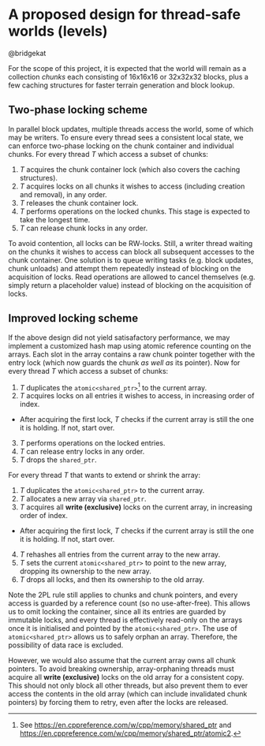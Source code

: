 # A proposed design for thread-safe worlds (levels)

@bridgekat

For the scope of this project, it is expected that the world will remain as a collection *chunks* each consisting of 16x16x16 or 32x32x32 blocks, plus a few caching structures for faster terrain generation and block lookup.

## Two-phase locking scheme

In parallel block updates, multiple threads access the world, some of which may be writers. To ensure every thread sees a consistent local state, we can enforce two-phase locking on the chunk container and individual chunks. For every thread $T$ which access a subset of chunks:

1. $T$ acquires the chunk container lock (which also covers the caching structures).
2. $T$ acquires locks on all chunks it wishes to access (including creation and removal), in any order.
3. $T$ releases the chunk container lock.
4. $T$ performs operations on the locked chunks. This stage is expected to take the longest time.
5. $T$ can release chunk locks in any order.

To avoid contention, all locks can be RW-locks. Still, a writer thread waiting on the chunks it wishes to access can block all subsequent accesses to the chunk container. One solution is to queue writing tasks (e.g. block updates, chunk unloads) and attempt them repeatedly instead of blocking on the acquisition of locks. Read operations are allowed to cancel themselves (e.g. simply return a placeholder value) instead of blocking on the acquisition of locks.

## Improved locking scheme

If the above design did not yield satisafactory performance, we may implement a customized hash map using atomic reference counting on the arrays. Each slot in the array contains a raw chunk pointer together with the entry lock (which now guards the chunk *as well as* its pointer). Now for every thread $T$ which access a subset of chunks:

1. $T$ duplicates the `atomic<shared_ptr>`[^1] to the current array.
2. $T$ acquires locks on all entries it wishes to access, in increasing order of index.
  - After acquiring the first lock, $T$ checks if the current array is still the one it is holding. If not, start over.
3. $T$ performs operations on the locked entries.
4. $T$ can release entry locks in any order.
5. $T$ drops the `shared_ptr`.

For every thread $T$ that wants to extend or shrink the array:

1. $T$ duplicates the `atomic<shared_ptr>` to the current array.
2. $T$ allocates a new array via `shared_ptr`.
3. $T$ acquires all **write (exclusive)** locks on the current array, in increasing order of index.
  - After acquiring the first lock, $T$ checks if the current array is still the one it is holding. If not, start over.
4. $T$ rehashes all entries from the current array to the new array.
5. $T$ sets the current `atomic<shared_ptr>` to point to the new array, dropping its ownership to the new array.
6. $T$ drops all locks, and then its ownership to the old array.

Note the 2PL rule still applies to chunks and chunk pointers, and every access is guarded by a reference count (so no use-after-free). This allows us to omit locking the container, since all its entries are guarded by immutable locks, and every thread is effectively read-only on the arrays once it is initialised and pointed by the `atomic<shared_ptr>`. The use of `atomic<shared_ptr>` allows us to safely orphan an array. Therefore, the possibility of data race is excluded.

However, we would also assume that the current array owns all chunk pointers. To avoid breaking ownership, array-orphaning threads must acquire all **write (exclusive)** locks on the old array for a consistent copy. This should not only block all other threads, but also prevent them to ever access the contents in the old array (which can include invalidated chunk pointers) by forcing them to retry, even after the locks are released.

[^1]: See https://en.cppreference.com/w/cpp/memory/shared_ptr and https://en.cppreference.com/w/cpp/memory/shared_ptr/atomic2.
